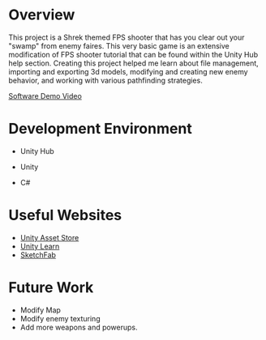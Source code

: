 # Overview

This project is a Shrek themed FPS shooter that has you clear out your "swamp" from enemy faires. This very basic game is an extensive modification of FPS shooter tutorial that can be found within the Unity Hub help section. Creating this project helped me learn about file management, importing and exporting 3d models, modifying and creating new enemy behavior, and working with various pathfinding strategies. 

[Software Demo Video](https://youtu.be/qr1Mqci9r5s)

# Development Environment

- Unity Hub

- Unity

- C#

# Useful Websites

* [Unity Asset Store](https://assetstore.unity.com/?gclid=CjwKCAjw_tWRBhAwEiwALxFPoZ97oN6qesWJ6cyEhCm1zS7-AHnk2hMcI-BGKsfPoJ0D1hsnGslsJhoCMMcQAvD_BwE&gclsrc=aw.ds)
* [Unity Learn](https://learn.unity.com/)
* [SketchFab](https://sketchfab.com/feed)

# Future Work

* Modify Map
* Modify enemy texturing
* Add more weapons and powerups. 

